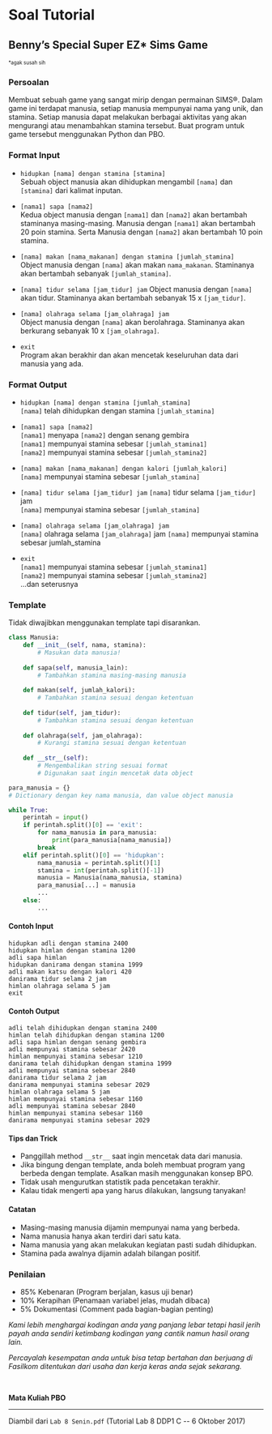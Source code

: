 # Soal Tutorial

## Benny’s Special Super EZ\* Sims Game

<sub><sup>\*agak susah sih</sup></sub>

### Persoalan

Membuat sebuah game yang sangat mirip dengan permainan SIMS®. Dalam game ini terdapat manusia, setiap manusia mempunyai nama yang unik, dan stamina. Setiap manusia dapat melakukan berbagai aktivitas yang akan mengurangi atau menambahkan stamina tersebut. Buat program untuk game tersebut menggunakan Python dan PBO.

### Format Input

- `hidupkan [nama] dengan stamina [stamina]`  
  Sebuah object manusia akan dihidupkan mengambil `[nama]` dan `[stamina]` dari kalimat inputan.

- `[nama1] sapa [nama2]`  
  Kedua object manusia dengan `[nama1]` dan `[nama2]` akan bertambah staminanya
  masing-masing. Manusia dengan `[nama1]` akan bertambah 20 poin stamina. Serta
  Manusia dengan `[nama2]` akan bertambah 10 poin stamina.

- `[nama] makan [nama_makanan] dengan stamina [jumlah_stamina]`  
  Object manusia dengan `[nama]` akan makan `nama_makanan`. Staminanya akan
  bertambah sebanyak `[jumlah_stamina]`.

- `[nama] tidur selama [jam_tidur] jam` 
  Object manusia dengan `[nama]` akan tidur. Staminanya akan bertambah sebanyak
  15 x `[jam_tidur]`.

- `[nama] olahraga selama [jam_olahraga] jam`  
  Object manusia dengan `[nama]` akan berolahraga. Staminanya akan berkurang
  sebanyak 10 x `[jam_olahraga]`.

- `exit`  
  Program akan berakhir dan akan mencetak keseluruhan data dari manusia yang
  ada.

### Format Output

- `hidupkan [nama] dengan stamina [jumlah_stamina]`  
  `[nama]` telah dihidupkan dengan stamina `[jumlah_stamina]`

- `[nama1] sapa [nama2]`  
  `[nama1]` menyapa `[nama2]` dengan senang gembira  
  `[nama1]` mempunyai stamina sebesar `[jumlah_stamina1]`  
  `[nama2]` mempunyai stamina sebesar `[jumlah_stamina2]`

- `[nama] makan [nama_makanan] dengan kalori [jumlah_kalori]`  
  `[nama]` mempunyai stamina sebesar `[jumlah_stamina]`

- `[nama] tidur selama [jam_tidur] jam` 
  `[nama]` tidur selama `[jam_tidur]` jam  
  `[nama]` mempunyai stamina sebesar `[jumlah_stamina]`

- `[nama] olahraga selama [jam_olahraga] jam`  
  `[nama]` olahraga selama `[jam_olahraga]` jam
  `[nama]` mempunyai stamina sebesar jumlah_stamina

- `exit`  
  `[nama1]` mempunyai stamina sebesar `[jumlah_stamina1]`  
  `[nama2]` mempunyai stamina sebesar `[jumlah_stamina2]`  
  ...dan seterusnya

### Template

Tidak diwajibkan menggunakan template tapi disarankan.

```python
class Manusia:
    def __init__(self, nama, stamina):
        # Masukan data manusia!
        
    def sapa(self, manusia_lain):
        # Tambahkan stamina masing-masing manusia
        
    def makan(self, jumlah_kalori):
        # Tambahkan stamina sesuai dengan ketentuan
        
    def tidur(self, jam_tidur):
        # Tambahkan stamina sesuai dengan ketentuan
        
    def olahraga(self, jam_olahraga):
        # Kurangi stamina sesuai dengan ketentuan
        
    def __str__(self):
        # Mengembalikan string sesuai format
        # Digunakan saat ingin mencetak data object

para_manusia = {}
# Dictionary dengan key nama manusia, dan value object manusia

while True:
    perintah = input()
    if perintah.split()[0] == 'exit':
        for nama_manusia in para_manusia:
            print(para_manusia[nama_manusia])
        break
    elif perintah.split()[0] == 'hidupkan':
        nama_manusia = perintah.split()[1]
        stamina = int(perintah.split()[-1])
        manusia = Manusia(nama_manusia, stamina)
        para_manusia[...] = manusia
        ...
    else:
        ...
```

#### Contoh Input

```
hidupkan adli dengan stamina 2400
hidupkan himlan dengan stamina 1200
adli sapa himlan
hidupkan danirama dengan stamina 1999
adli makan katsu dengan kalori 420
danirama tidur selama 2 jam
himlan olahraga selama 5 jam
exit
```

#### Contoh Output

```
adli telah dihidupkan dengan stamina 2400
himlan telah dihidupkan dengan stamina 1200
adli sapa himlan dengan senang gembira
adli mempunyai stamina sebesar 2420
himlan mempunyai stamina sebesar 1210
danirama telah dihidupkan dengan stamina 1999
adli mempunyai stamina sebesar 2840
danirama tidur selama 2 jam
danirama mempunyai stamina sebesar 2029
himlan olahraga selama 5 jam
himlan mempunyai stamina sebesar 1160
adli mempunyai stamina sebesar 2840
himlan mempunyai stamina sebesar 1160
danirama mempunyai stamina sebesar 2029
```

#### Tips dan Trick

- Panggillah method `__str__` saat ingin mencetak data dari manusia.
- Jika bingung dengan template, anda boleh membuat program yang berbeda dengan
  template. Asalkan masih menggunakan konsep BPO.
- Tidak usah mengurutkan statistik pada pencetakan terakhir.
- Kalau tidak mengerti apa yang harus dilakukan, langsung tanyakan!

#### Catatan

- Masing-masing manusia dijamin mempunyai nama yang berbeda.
- Nama manusia hanya akan terdiri dari satu kata.
- Nama manusia yang akan melakukan kegiatan pasti sudah dihidupkan.
- Stamina pada awalnya dijamin adalah bilangan positif.

### Penilaian

- 85% Kebenaran (Program berjalan, kasus uji benar)
- 10% Kerapihan (Penamaan variabel jelas, mudah dibaca)
- 5% Dokumentasi (Comment pada bagian-bagian penting)

*Kami lebih menghargai kodingan anda yang panjang lebar tetapi hasil jerih
payah anda sendiri ketimbang kodingan yang cantik namun hasil orang lain.*

*Percayalah kesempatan anda untuk bisa tetap bertahan dan berjuang di Fasilkom
ditentukan dari usaha dan kerja keras anda sejak sekarang.*

<br>

**Mata Kuliah PBO**

---

Diambil dari `Lab 8 Senin.pdf` (Tutorial Lab 8 DDP1 C -- 6 Oktober 2017)
